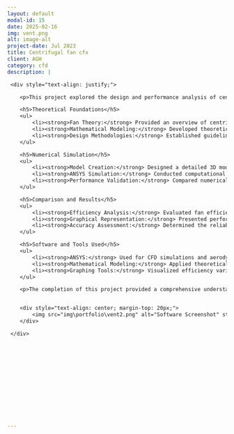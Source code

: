 ```yaml
---
layout: default
modal-id: 15
date: 2025-02-16
img: vent.png
alt: image-alt
project-date: Jul 2023
title: Centrifugal fan cfx
client: AGH
category: cfd
description: |

 <div style="text-align: justify;">

    <p>This project explored the design and performance analysis of centrifugal fans with a spiral housing. The study involved both theoretical calculations and numerical simulations to validate the accuracy of design methodologies. The goal was to compare theoretical characteristics with results obtained through numerical methods, ensuring precision in engineering predictions.</p>

    <h5>Theoretical Foundations</h5>
    <ul>
        <li><strong>Fan Theory:</strong> Provided an overview of centrifugal fan principles, including definitions, classifications, and key operational parameters.</li>
        <li><strong>Mathematical Modeling:</strong> Developed theoretical equations to predict fan performance and efficiency.</li>
        <li><strong>Design Methodologies:</strong> Established guidelines for determining primary operational parameters and performance characteristics.</li>
    </ul>

    <h5>Numerical Simulation</h5>
    <ul>
        <li><strong>Model Creation:</strong> Designed a detailed 3D model of the centrifugal fan based on theoretical calculations.</li>
        <li><strong>ANSYS Simulation:</strong> Conducted computational fluid dynamics (CFD) analysis to evaluate airflow and pressure distribution.</li>
        <li><strong>Performance Validation:</strong> Compared numerical results with theoretical predictions to verify calculation accuracy.</li>
    </ul>

    <h5>Comparison and Results</h5>
    <ul>
        <li><strong>Efficiency Analysis:</strong> Evaluated fan efficiency under different operating conditions.</li>
        <li><strong>Graphical Representation:</strong> Presented performance curves and efficiency graphs for fans designed using various methods.</li>
        <li><strong>Accuracy Assessment:</strong> Determined the reliability of theoretical calculations by comparing them with numerical simulations.</li>
    </ul>

    <h5>Software and Tools Used</h5>
    <ul>
        <li><strong>ANSYS:</strong> Used for CFD simulations and aerodynamic analysis.</li>
        <li><strong>Mathematical Modeling:</strong> Applied theoretical equations to predict fan performance.</li>
        <li><strong>Graphing Tools:</strong> Visualized efficiency variations and comparative analysis.</li>
    </ul>

    <p>The completion of this project provided a comprehensive understanding of centrifugal fan design and performance analysis. The comparison between theoretical and numerical results ensured the accuracy of engineering calculations, contributing valuable insights into optimizing centrifugal fan efficiency. This project highlights expertise in fluid dynamics, computational simulation, and mechanical design.</p>


    <div style="text-align: center; margin-top: 20px;">
        <img src="img\portfolio\vent2.png" alt="Software Screenshot" style="max-width: 100%; height: auto; border: 1px solid #ddd; border-radius: 5px; padding: 5px;">
    </div>

 </div>









 




---
```

